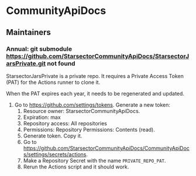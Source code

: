 # CommunityApiDocs

## Maintainers

### Annual: git submodule  https://github.com/StarsectorCommunityApiDocs/StarsectorJarsPrivate.git not found

StarsectorJarsPrivate is a private repo. It requires a Private Access Token (PAT) for the Actions runner to clone it.

When the PAT expires each year, it needs to be regenerated and updated.

1. Go to <https://github.com/settings/tokens>. Generate a new token:
   1. Resource owner: StarsectorCommunityApiDocs.
   2. Expiration: max
   3. Repository access: All repositories
   4. Permissions: Repository Permissions: Contents (read).
   5. Generate token. Copy it.
   6. Go to <https://github.com/StarsectorCommunityApiDocs/CommunityApiDocs/settings/secrets/actions>.
   7. Make a Repository Secret with the name `PRIVATE_REPO_PAT`.
   8. Rerun the Actions script and it should work.